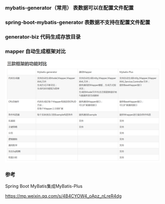 ### mybatis-generator（常用） 表数据可以在配置文件配置

### spring-boot-mybatis-generator 表数据不支持在配置文件配置

### generator-biz 代码生成存放目录

### mapper 自动生成框架对比

![mapper](mybati工具对比.png)

### 参考

Spring Boot MyBatis集成MyBatis-Plus

https://mp.weixin.qq.com/s/4B4CYOW4_oApz_nLreR4dg